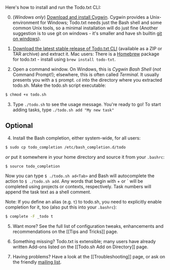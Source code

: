Here's how to install and run the Todo.txt CLI:

0. (_Windows only_) [Download and install Cygwin](http://cygwin.com/install.html). Cygwin provides a Unix-environment for Windows; Todo.txt needs just the Bash shell and some common Unix tools, so a minimal installation will do just fine (Another suggestion is to use git on windows - it's smaller and have sh builtin [git on windows](http://git-scm.com/)).

1. [Download the latest stable release of Todo.txt CLI](http://github.com/todotxt/todo.txt-cli/releases) (available as a ZIP or TAR archive) and extract it.
Mac users: There is a [Homebrew](https://brew.sh) package for todo.txt - install using `brew install todo-txt`.

2. Open a command window. On Windows, this is _Cygwin Bash Shell_ (_not_ Command Prompt!); elsewhere, this is often called _Terminal_. It usually presents you with a `$` prompt. `cd` into the directory where you extracted todo.sh. Make the todo.sh script executable:

```bash
$ chmod +x todo.sh
```

3. Type `./todo.sh` to see the usage message. You're ready to go!  To start adding tasks, type `./todo.sh add "My new task"`

## Optional

4.  Install the Bash completion, either system-wide, for all users:

```bash
$ sudo cp todo_completion /etc/bash_completion.d/todo
```

_or_ put it somewhere in your home directory and source it from your `.bashrc`:

```bash
$ source todo_completion
```

Now you can type `$ ./todo.sh ad<Tab>` and Bash will autocomplete the action to `$ ./todo.sh add`. Any words that begin with + or ` will be completed using projects or contexts, respectively. Task numbers will append the task text as a shell comment.

Note: If you define an alias (e.g. `t`) to todo.sh, you need to explicitly enable completion for it, too (also put this into your `.bashrc`):

```bash
$ complete -F _todo t
```

5. Want more? See the full list of configuration tweaks, enhancements and recommendations on the [[Tips and Tricks]] page.

6. Something missing? Todo.txt is extensible; many users have already written Add-ons listed on the [[Todo.sh Add on Directory]] page.

7. Having problems? Have a look at the [[Troubleshooting]] page, or ask on the friendly [mailing list](http://groups.yahoo.com/group/todotxt/).